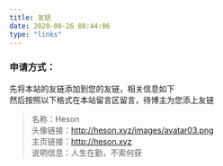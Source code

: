```yaml
---
title: 友链
date: 2020-08-26 08:44:06
type: "links"
---
```


### 申请方式：

先将本站的友链添加到您的友链，相关信息如下   
然后按照以下格式在本站留言区留言，待博主为您添上友链

>名称：Heson   
 头像链接：http://heson.xyz/images/avatar03.png  
 主页链接：http://heson.xyz  
 说明信息：人生在勤，不索何获